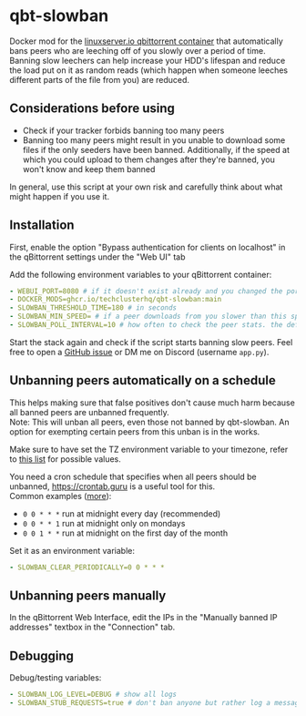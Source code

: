 # qbt-slowban

Docker mod for the [linuxserver.io qbittorrent container](https://docs.linuxserver.io/images/docker-qbittorrent) that automatically bans peers who are leeching off of you slowly over a period of time. Banning slow leechers can help increase your HDD's lifespan and reduce the load put on it as random reads (which happen when someone leeches different parts of the file from you) are reduced.

## Considerations before using

- Check if your tracker forbids banning too many peers
- Banning too many peers might result in you unable to download some files if the only seeders have been banned. Additionally, if the speed at which you could upload to them changes after they're banned, you won't know and keep them banned

In general, use this script at your own risk and carefully think about what might happen if you use it.

## Installation

First, enable the option "Bypass authentication for clients on localhost" in the qBittorrent settings under the "Web UI" tab

Add the following environment variables to your qBittorrent container:
```yaml
- WEBUI_PORT=8080 # if it doesn't exist already and you changed the port from the default 8080
- DOCKER_MODS=ghcr.io/techclusterhq/qbt-slowban:main
- SLOWBAN_THRESHOLD_TIME=180 # in seconds
- SLOWBAN_MIN_SPEED= # if a peer downloads from you slower than this speed for the specified timeframe, they will be banned (in B/s)
- SLOWBAN_POLL_INTERVAL=10 # how often to check the peer stats. the default value should be fine
```

Start the stack again and check if the script starts banning slow peers. Feel free to open a [GitHub issue](https://github.com/TechClusterHQ/qbt-slowban/issues) or DM me on Discord (username `app.py`).

## Unbanning peers automatically on a schedule

This helps making sure that false positives don't cause much harm because all banned peers are unbanned frequently.\
Note: This will unban all peers, even those not banned by qbt-slowban. An option for exempting certain peers from this unban is in the works.

Make sure to have set the TZ environment variable to your timezone, refer to [this list](https://en.wikipedia.org/wiki/List_of_tz_database_time_zones#List) for possible values.

You need a cron schedule that specifies when all peers should be unbanned, https://crontab.guru is a useful tool for this.\
Common examples ([more](https://crontab.guru/examples.html)):
- `0 0 * * *` run at midnight every day (recommended)
- `0 0 * * 1` run at midnight only on mondays
- `0 0 1 * *` run at midnight on the first day of the month

Set it as an environment variable:
```yaml
- SLOWBAN_CLEAR_PERIODICALLY=0 0 * * *
```

## Unbanning peers manually

In the qBittorrent Web Interface, edit the IPs in the "Manually banned IP addresses" textbox in the "Connection" tab.

## Debugging

Debug/testing variables:
```yaml
- SLOWBAN_LOG_LEVEL=DEBUG # show all logs
- SLOWBAN_STUB_REQUESTS=true # don't ban anyone but rather log a message when someone is under the threshold (requires loglevel debug)
```